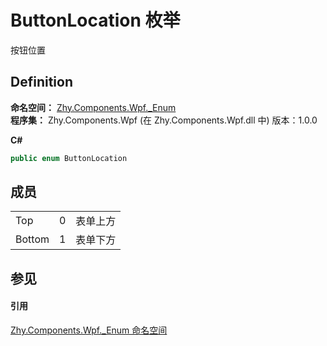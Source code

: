 # ButtonLocation 枚举


按钮位置



## Definition
**命名空间：** <a href="1b914910-562b-96b8-4ab8-ae0958f22533">Zhy.Components.Wpf._Enum</a>  
**程序集：** Zhy.Components.Wpf (在 Zhy.Components.Wpf.dll 中) 版本：1.0.0

**C#**
``` C#
public enum ButtonLocation
```



## 成员
<table>
<tr>
<td>Top</td>
<td>0</td>
<td>表单上方</td></tr>
<tr>
<td>Bottom</td>
<td>1</td>
<td>表单下方</td></tr>
</table>

## 参见


#### 引用
<a href="1b914910-562b-96b8-4ab8-ae0958f22533">Zhy.Components.Wpf._Enum 命名空间</a>  
